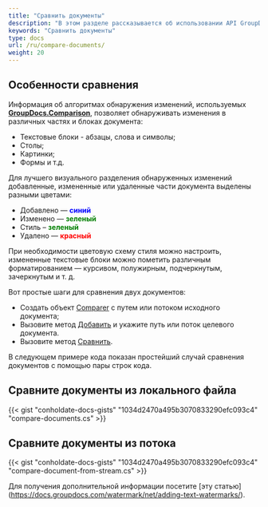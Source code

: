 ```yaml
---
title: "Сравнить документы"
description: "В этом разделе рассказывается об использовании API GroupDocs.Comparison, который является частью Conholdate.Total для .NET. В статье ниже показано, как можно просто сравнивать документы."
keywords: "Сравнить документы"
type: docs
url: /ru/compare-documents/
weight: 20
---
```

## Особенности сравнения

Информация об алгоритмах обнаружения изменений, используемых **[GroupDocs.Comparison](https://products.groupdocs.com/comparison/net)**, позволяет обнаруживать изменения в различных частях и блоках документа:

* Текстовые блоки - абзацы, слова и символы;
* Столы;
* Картинки;
* Формы и т.д.
    

Для лучшего визуального разделения обнаруженных изменений добавленные, измененные или удаленные части документа выделены разными цветами:

* Добавлено — <font color="blue">**синий**</font>
* Изменено — <font color="green">**зеленый**</font>
* Стиль – <font color="green">**зеленый**</font>
* Удалено — <font color="red">**красный**</font>

При необходимости цветовую схему стиля можно настроить, измененные текстовые блоки можно пометить различным форматированием — курсивом, полужирным, подчеркнутым, зачеркнутым и т. д.

Вот простые шаги для сравнения двух документов:
* Создать объект [Comparer](https://apireference.groupdocs.com/net/comparison/groupdocs.comparison/comparer) с путем или потоком исходного документа;
* Вызовите метод [Добавить](https://apireference.groupdocs.com/net/comparison/groupdocs.comparison/comparer/methods/add/index) и укажите путь или поток целевого документа.
* Вызовите метод [Сравнить](https://apireference.groupdocs.com/net/comparison/groupdocs.comparison/comparer/methods/compare/index).

В следующем примере кода показан простейший случай сравнения документов с помощью пары строк кода.

## Сравните документы из локального файла

{{< gist "conholdate-docs-gists" "1034d2470a495b3070833290efc093c4" "compare-documents.cs" >}}




## Сравните документы из потока

{{< gist "conholdate-docs-gists" "1034d2470a495b3070833290efc093c4" "compare-document-from-stream.cs" >}}

Для получения дополнительной информации посетите [эту статью] (https://docs.groupdocs.com/watermark/net/adding-text-watermarks/).




